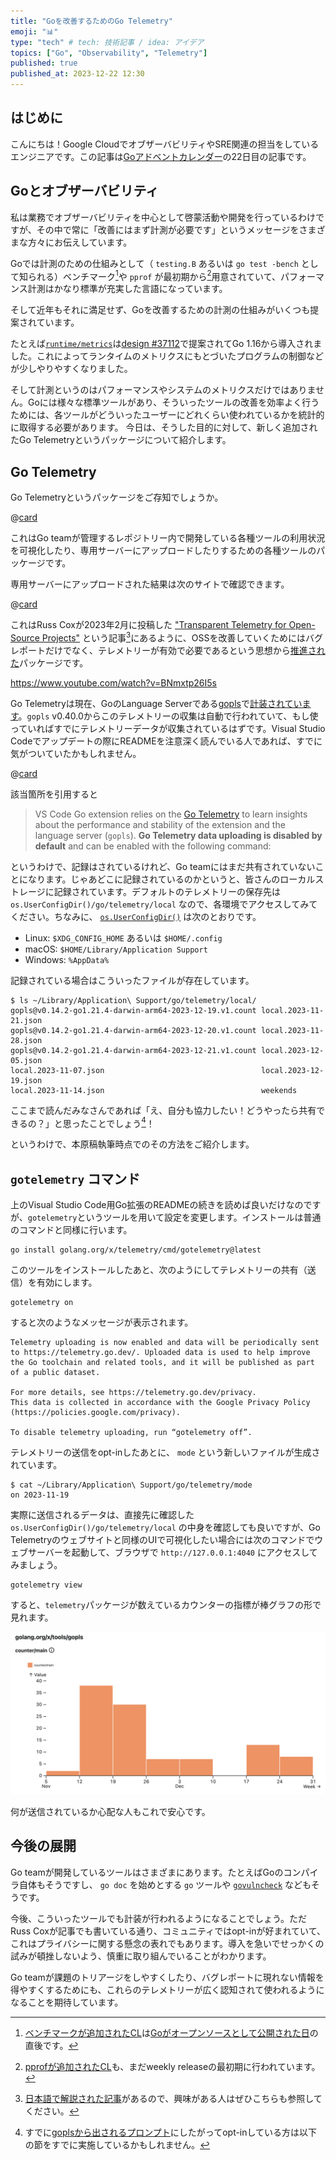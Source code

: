 ```yaml
---
title: "Goを改善するためのGo Telemetry"
emoji: "📊"
type: "tech" # tech: 技術記事 / idea: アイデア
topics: ["Go", "Observability", "Telemetry"]
published: true
published_at: 2023-12-22 12:30
---
```


## はじめに

こんにちは！Google CloudでオブザーバビリティやSRE関連の担当をしているエンジニアです。この記事は[Goアドベントカレンダー](https://qiita.com/advent-calendar/2023/go)の22日目の記事です。

## Goとオブザーバビリティ

私は業務でオブザーバビリティを中心として啓蒙活動や開発を行っているわけですが、その中で常に「改善にはまず計測が必要です」というメッセージをさまざまな方々にお伝えしています。

Goでは計測のための仕組みとして（ `testing.B` あるいは `go test -bench` として知られる）ベンチマーク[^bench]や `pprof` が最初期から[^pprof]用意されていて、パフォーマンス計測はかなり標準が充実した言語になっています。

[^bench]: [ベンチマークが追加されたCL](https://codereview.appspot.com/154173)は[Goがオープンソースとして公開された日](https://opensource.googleblog.com/2009/11/hey-ho-lets-go.html)の直後です。

[^pprof]: [pprofが追加されたCL](https://codereview.appspot.com/719041)も、まだweekly releaseの最初期に行われています。

そして近年もそれに満足せず、Goを改善するための計測の仕組みがいくつも提案されています。

たとえば[`runtime/metrics`](https://pkg.go.dev/runtime/metrics)は[design #37112](https://github.com/golang/proposal/blob/master/design/37112-unstable-runtime-metrics.md)で提案されてGo 1.16から導入されました。これによってランタイムのメトリクスにもとづいたプログラムの制御などが少しやりやすくなりました。

そして計測というのはパフォーマンスやシステムのメトリクスだけではありません。Goには様々な標準ツールがあり、そういったツールの改善を効率よく行うためには、各ツールがどういったユーザーにどれくらい使われているかを統計的に取得する必要があります。
今日は、そうした目的に対して、新しく追加されたGo Telemetryというパッケージについて紹介します。

## Go Telemetry

Go Telemetryというパッケージをご存知でしょうか。

@[card](https://pkg.go.dev/golang.org/x/telemetry)

これはGo teamが管理するレポジトリー内で開発している各種ツールの利用状況を可視化したり、専用サーバーにアップロードしたりするための各種ツールのパッケージです。

専用サーバーにアップロードされた結果は次のサイトで確認できます。

@[card](https://telemetry.go.dev/)

これはRuss Coxが2023年2月に投稿した ["Transparent Telemetry for Open-Source Projects"](https://research.swtch.com/telemetry-intro) という記事[^rsc]にあるように、OSSを改善していくためにはバグレポートだけでなく、テレメトリーが有効で必要であるという思想から[推進された](https://github.com/golang/go/issues/58894)パッケージです。

https://www.youtube.com/watch?v=BNmxtp26I5s

[^rsc]: [日本語で解説された記事](https://zenn.dev/a2not/articles/transparent-telemetry)があるので、興味がある人はぜひこちらも参照してください。

Go Telemetryは現在、GoのLanguage Serverである[gopls](https://github.com/golang/tools/tree/master/gopls)で[計装されています](https://github.com/golang/tools/blob/gopls/v0.14.2/gopls/main.go#L27)。`gopls` v0.40.0からこのテレメトリーの収集は自動で行われていて、もし使っていればすでにテレメトリーデータが収集されているはずです。Visual Studio Codeでアップデートの際にREADMEを注意深く読んでいる人であれば、すでに気がついていたかもしれません。

@[card](https://github.com/golang/vscode-go/tree/v0.40.0?tab=readme-ov-file#telemetry)

該当箇所を引用すると

> VS Code Go extension relies on the [Go Telemetry](https://telemetry.go.dev/) to learn insights about the performance and stability of the extension and the language server (`gopls`). **Go Telemetry data uploading is disabled by default** and can be enabled with the following command:

というわけで、記録はされているけれど、Go teamにはまだ共有されていないことになります。じゃあどこに記録されているのかというと、皆さんのローカルストレージに記録されています。デフォルトのテレメトリーの保存先は `os.UserConfigDir()/go/telemetry/local` なので、各環境でアクセスしてみてください。ちなみに、 [`os.UserConfigDir()`](https://pkg.go.dev/os#UserConfigDir) は次のとおりです。

* Linux: `$XDG_CONFIG_HOME` あるいは `$HOME/.config`
* macOS: `$HOME/Library/Application Support`
* Windows: `%AppData%`

記録されている場合はこういったファイルが存在しています。

```console
$ ls ~/Library/Application\ Support/go/telemetry/local/
gopls@v0.14.2-go1.21.4-darwin-arm64-2023-12-19.v1.count local.2023-11-21.json
gopls@v0.14.2-go1.21.4-darwin-arm64-2023-12-20.v1.count local.2023-11-28.json
gopls@v0.14.2-go1.21.4-darwin-arm64-2023-12-21.v1.count local.2023-12-05.json
local.2023-11-07.json                                   local.2023-12-19.json
local.2023-11-14.json                                   weekends
```

ここまで読んだみなさんであれば「え、自分も協力したい！どうやったら共有できるの？」と思ったことでしょう[^prompt]！

[^prompt]: すでに[goplsから出されるプロンプト](https://github.com/golang/go/issues/62576)にしたがってopt-inしている方は以下の節をすでに実施しているかもしれません。

というわけで、本原稿執筆時点でのその方法をご紹介します。

## `gotelemetry` コマンド

上のVisual Studio Code用Go拡張のREADMEの続きを読めば良いだけなのですが、`gotelemetry`というツールを用いて設定を変更します。インストールは普通のコマンドと同様に行います。

```console
go install golang.org/x/telemetry/cmd/gotelemetry@latest
```

このツールをインストールしたあと、次のようにしてテレメトリーの共有（送信）を有効にします。

```console
gotelemetry on
```

すると次のようなメッセージが表示されます。

```
Telemetry uploading is now enabled and data will be periodically sent to https://telemetry.go.dev/. Uploaded data is used to help improve the Go toolchain and related tools, and it will be published as part of a public dataset.

For more details, see https://telemetry.go.dev/privacy.
This data is collected in accordance with the Google Privacy Policy (https://policies.google.com/privacy).

To disable telemetry uploading, run “gotelemetry off”.
```

テレメトリーの送信をopt-inしたあとに、 `mode` という新しいファイルが生成されています。

```console
$ cat ~/Library/Application\ Support/go/telemetry/mode
on 2023-11-19
```

実際に送信されるデータは、直接先に確認した `os.UserConfigDir()/go/telemetry/local` の中身を確認しても良いですが、Go Telemetryのウェブサイトと同様のUIで可視化したい場合には次のコマンドでウェブサーバーを起動して、ブラウザで `http://127.0.0.1:4040` にアクセスしてみましょう。

```console
gotelemetry view
```

すると、`telemetry`パッケージが数えているカウンターの指標が棒グラフの形で見れます。

![ローカルで起動したGo Telemetry](/images/20231221-1.png)

何が送信されているか心配な人もこれで安心です。

## 今後の展開

Go teamが開発しているツールはさまざまにあります。たとえばGoのコンパイラ自体もそうですし、 `go doc` を始めとする `go` ツールや [`govulncheck`](https://pkg.go.dev/golang.org/x/vuln/cmd/govulncheck) などもそうです。

今後、こういったツールでも計装が行われるようになることでしょう。ただRuss Coxが記事でも書いている通り、コミュニティではopt-inが好まれていて、これはプライバシーに関する懸念の表れでもあります。導入を急いでせっかくの試みが頓挫しないよう、慎重に取り組んでいることがわかります。

Go teamが課題のトリアージをしやすくしたり、バグレポートに現れない情報を得やすくするためにも、これらのテレメトリーが広く認知されて使われるようになることを期待しています。
